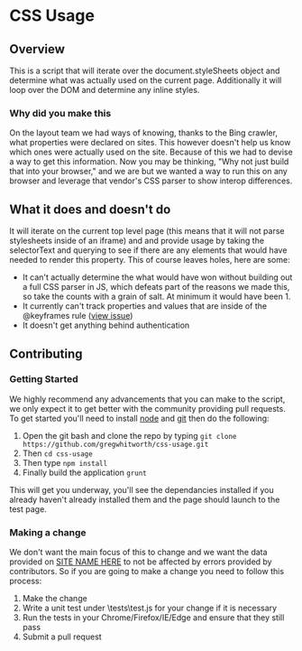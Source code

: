 CSS Usage
=========

Overview
--------

This is a script that will iterate over the document.styleSheets object and determine what was actually used on the current page.
Additionally it will loop over the DOM and determine any inline styles.

### Why did you make this

On the layout team we had ways of knowing, thanks to the Bing crawler, what properties were declared on sites. This however doesn't help us know which ones were actually
used on the site. Because of this we had to devise a way to get this information. Now you may be thinking, "Why not just build that into your browser," and we are but we
wanted a way to run this on any browser and leverage that vendor's CSS parser to show interop differences.

What it does and doesn't do
---------------------------

It will iterate on the current top level page (this means that it will not parse stylesheets inside of an iframe) and and provide usage by taking the selectorText 
and querying to see if there are any elements that would have needed to render this property. This of course leaves holes, here are some:

* It can't actually determine the what would have won without building out a full CSS parser in JS, which defeats part of the reasons we made this, so take the counts with a grain of salt. At minimum it would have been 1.
* It currently can't track properties and values that are inside of the @keyframes rule ([view issue](https://github.com/gregwhitworth/css-usage/issues/3))
* It doesn't get anything behind authentication

Contributing
------------

### Getting Started

We highly recommend any advancements that you can make to the script, we only expect it to get better with the community providing pull requests. To get started you'll need
to install [node](https://nodejs.org/) and [git](http://www.git-scm.com/) then do the following:

1. Open the git bash and clone the repo by typing `git clone https://github.com/gregwhitworth/css-usage.git`
2. Then `cd css-usage`
3. Then type `npm install`
4. Finally build the application `grunt`

This will get you underway, you'll see the dependancies installed if you already haven't already installed them and the page should launch to the test page.

### Making a change

We don't want the main focus of this to change and we want the data provided on [SITE NAME HERE](http://modern.status.ie) to not be affected by errors provided by contributors. So 
if you are going to make a change you need to follow this process:

1. Make the change
2. Write a unit test under \tests\test.js for your change if it is necessary
3. Run the tests in your Chrome/Firefox/IE/Edge and ensure that they still pass
4. Submit a pull request